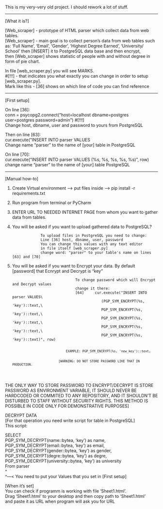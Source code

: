 This is my very-very old project. I should rework a lot of stuff.


<hr>
<p class="has-line-data" data-line-start="1" data-line-end="2">[What it is?]</p>
<p class="has-line-data" data-line-start="3" data-line-end="6">[Web_scraper] - prototype of HTML parser which collect data from web tables.<br>
[Web_scraper] - main goal is to collect person’s data from web tables such as: ‘Full Name’, ‘Email’, ‘Gender’, ‘Highest Degree Earned’, ‘University/ School’ then [INSERT] it to PostgreSQL data base and then encrypt,<br>
then [Web_scraper] shows statistic of people with and without degree in form of pie chart.</p>
<p class="has-line-data" data-line-start="7" data-line-end="10">In file [web_scraper.py] you will see MARKS.<br>
#[!!!] - that indicates you what exactly you can change in order to setup [web_scraper.py].<br>
Mark like this - [36] shows on which line of code you can find reference</p>
<hr>
<p class="has-line-data" data-line-start="12" data-line-end="13">[First setup]</p>
<p class="has-line-data" data-line-start="14" data-line-end="17">On line [36]:<br>
conn = psycopg2.connect(“host=localhost dbname=postgres user=postgres password=admin”) #[!!!]<br>
Change host, dbname, user and password to yours from PostgreSQL</p>
<p class="has-line-data" data-line-start="18" data-line-end="21">Then on line [63]:<br>
cur.execute(&quot;INSERT INTO parser VALUES<br>
Change name “parser” to the name of [your] table in PostgreSQL</p>
<p class="has-line-data" data-line-start="22" data-line-end="25">On line [70]:<br>
cur.execute(“INSERT INTO parser VALUES (%s, %s, %s, %s, %s)”, row)<br>
change name “parser” to the name of [your] table PostgreSQL</p>
<hr>
<p class="has-line-data" data-line-start="28" data-line-end="29">[Manual how-to]</p>
<ol>
<li class="has-line-data" data-line-start="30" data-line-end="31">
<p class="has-line-data" data-line-start="30" data-line-end="31">Create Virtual environment —&gt; put files inside —&gt; pip install -r requirements.txt</p>
</li>
<li class="has-line-data" data-line-start="31" data-line-end="32">
<p class="has-line-data" data-line-start="31" data-line-end="32">Run program from terminal or PyCharm</p>
</li>
<li class="has-line-data" data-line-start="32" data-line-end="33">
<p class="has-line-data" data-line-start="32" data-line-end="33">ENTER URL TO NEEDED INTERNET PAGE from whom you want to gather data from tables.</p>
</li>
<li class="has-line-data" data-line-start="33" data-line-end="42">
<p class="has-line-data" data-line-start="33" data-line-end="34">You will be asked if you want to upload gathered data to PostgreSQL?</p>
<pre><code>             To upload files in PostgreSQL you need to change:
             Line [36] host, dbname, user, password
             You can change this values with any text editor
             in file itself [web_scraper.py]
             change word: &quot;parser&quot; to your table's name on lines [63] and [70]
</code></pre>
</li>
<li class="has-line-data" data-line-start="42" data-line-end="57">
<p class="has-line-data" data-line-start="42" data-line-end="43">You will be asked if you want to Encrypt your data. By default [password] that Ecnrypt and Decrypt is “key”</p>
<pre><code>                             To change password which will Encrypt and Decrypt values
                             change it there:
                             [64]     cur.execute(&quot;INSERT INTO parser VALUES\
                                         (PGP_SYM_ENCRYPT(%s, 'key')::text,\
                                         PGP_SYM_ENCRYPT(%s, 'key')::text,\
                                         PGP_SYM_ENCRYPT(%s, 'key')::text,\
                                         PGP_SYM_ENCRYPT(%s, 'key')::text,\
                                         PGP_SYM_ENCRYPT(%s, 'key')::text)&quot;, row)

                                 EXAMPLE: PGP_SYM_ENCRYPT(%s, 'new_key')::text,


                             [WARNING: DO NOT STORE PASSWORD LIKE THAT IN PRODUCTION. 
</code></pre>
</li>
</ol>
<p class="has-line-data" data-line-start="57" data-line-end="58">THE ONLY WAY TO STORE PASSWORD TO ENCRYPT/DECRYPT IS STORE PASSWORD AS ENVIRONMENT VARIABLE, IT SHOULD NEVER BE HARDCODED OR COMMITED TO ANY REPOSITORY, AND IT SHOULDN’T BE DISTURBED TO STAFF WITHOUT SECURITY RIGHTS. THIS METHOD IS POSSIBLE IN CODE ONLY FOR DEMONSTRATIVE PURPOSES]</p>
<p class="has-line-data" data-line-start="60" data-line-end="63">DECRYPT DATA<br>
[For that operation you need write script for table in PostgreSQL]<br>
This script:</p>
<p class="has-line-data" data-line-start="64" data-line-end="73">SELECT<br>
PGP_SYM_DECRYPT(name::bytea, ‘key’) as name,<br>
PGP_SYM_DECRYPT(email::bytea, ‘key’) as email,<br>
PGP_SYM_DECRYPT(gender::bytea, ‘key’) as gender,<br>
PGP_SYM_DECRYPT(degre::bytea, ‘key’) as degre,<br>
PGP_SYM_DECRYPT(university::bytea, ‘key’) as university<br>
From parser<br>
^<br>
^—&lt; You need to put your Values that you set in [First setup]</p>
<p class="has-line-data" data-line-start="80" data-line-end="84">[When it’s set]<br>
You can check if programm is working with file ‘Sheet1.html’.<br>
Drag ‘Sheet1.html’ to your desktop and then copy path to ‘Sheet1.html’<br>
and paste it as URL when program will ask you for URL</p>

